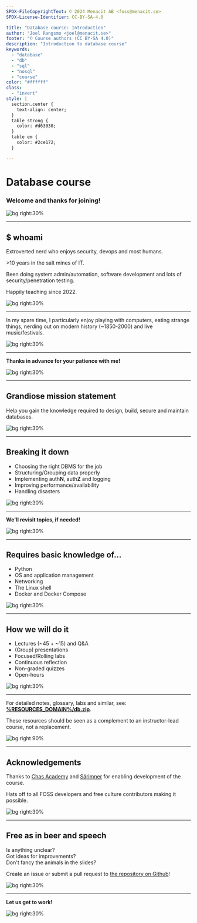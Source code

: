 ```yaml
---
SPDX-FileCopyrightText: © 2024 Menacit AB <foss@menacit.se>
SPDX-License-Identifier: CC-BY-SA-4.0

title: "Database course: Introduction"
author: "Joel Rangsmo <joel@menacit.se>"
footer: "© Course authors (CC BY-SA 4.0)"
description: "Introduction to database course"
keywords:
  - "database"
  - "db"
  - "sql"
  - "nosql"
  - "course"
color: "#ffffff"
class:
  - "invert"
style: |
  section.center {
    text-align: center;
  }
  table strong {
    color: #d63030;
  }
  table em {
    color: #2ce172;
  }

---
```

<!-- _footer: "%ATTRIBUTION_PREFIX% Dennis van Zuijlekom (CC BY-SA 2.0)" -->
# Database course
### Welcome and thanks for joining!

![bg right:30%](images/00-core_memory.jpg)

<!--
Welcome participants and wait for everyone to get settled.
-->

---
<!-- _footer: "%ATTRIBUTION_PREFIX% Kristina Hoeppner (CC BY-SA 2.0)" -->
## \$ whoami
Extroverted nerd who enjoys security,
devops and most humans.  

\>10 years in the salt mines of IT.  

Been doing system admin/automation,
software development and lots of
security/penetration testing.  
  
Happily teaching since 2022.

![bg right:30%](images/00-llama.jpg)

<!--
Introduction of the lecturers and their background.
-->

---
<!-- _footer: "%ATTRIBUTION_PREFIX% Steve Jurvetson (CC BY 2.0)" -->
In my spare time, I particularly enjoy
playing with computers, eating strange things,
nerding out on modern history (~1850-2000)
and live music/festivals.

![bg right:30%](images/00-pyramid.jpg)

---
<!-- _footer: "%ATTRIBUTION_PREFIX% RoboticSpider (CC BY 4.0)" -->
**Thanks in advance for
your patience with me!**

![bg right:30%](images/00-please_robot.jpg)

---
<!-- _footer: "%ATTRIBUTION_PREFIX% Jason Thibault (CC BY 2.0)" -->
## Grandiose mission statement
Help you gain the knowledge required to
design, build, secure and maintain databases.

![bg right:30%](images/00-palais_des_congres.jpg)

---
<!-- _footer: "%ATTRIBUTION_PREFIX% Thierry Ehrmann (CC BY 2.0)" -->
## Breaking it down
- Choosing the right DBMS for the job
- Structuring/Grouping data properly
- Implementing auth**N**, auth**Z** and logging
- Improving performance/availability
- Handling disasters

![bg right:30%](images/00-man_thinking.jpg)

---
<!-- _footer: "%ATTRIBUTION_PREFIX% Martin Fisch (CC BY 2.0)" -->
**We'll revisit topics, if needed!**

![bg right:30%](images/00-seal.jpg)

---
<!-- _footer: "%ATTRIBUTION_PREFIX% Qubodup (CC BY 2.0)" -->
## Requires basic knowledge of...
- Python
- OS and application management
- Networking
- The Linux shell
- Docker and Docker Compose

![bg right:30%](images/00-glitch_globe.jpg)

---
<!-- _footer: "%ATTRIBUTION_PREFIX% Meddygarnet (CC BY 2.0)" -->
## How we will do it
- Lectures (\~45 + \~15) and Q&A
- (Group) presentations
- Focused/Rolling labs
- Continuous reflection
- Non-graded quizzes
- Open-hours

![bg right:30%](images/00-soldering_robot.jpg)

<!--
- We'll cover lots of things in a short amount of time

- In order to be able to do this we'll use scientifically proven methods to Make It Stick

- Basically what the slide says

- Don't forget to have fun!

- If available, show detailed course schedule
-->

---
For detailed notes, glossary, labs and similar, see:   
**[%RESOURCES_DOMAIN%/db.zip](%RESOURCES_ARCHIVE%)**.  
  
These resources should be seen
as a complement to an
instructor-lead course,
not a replacement.

![bg right 90%](qr_codes/presentation_zip.link.svg)

<!--
- There are several resources to help you learn

- Speaker notes in slides are heavily recommended for recaps/deep diving

- May also be available through LMS, depending on how the course is consumed

- The course is designed to be instructor lead, won't make the most of it on your own, see as aid

- Presentations may be recorded
-->

---
<!-- _footer: "%ATTRIBUTION_PREFIX% Helsinki Hacklab (CC BY 2.0)" -->
## Acknowledgements
Thanks to [Chas Academy](https://chasacademy.se/) and [Särimner](https://www.sarimner.com/)
for enabling development of the course.
  
Hats off to all FOSS developers and
free culture contributors making it possible.

![bg right:30%](images/00-umbrellas.jpg)

<!--
The course wouldn't be available if it wasn't for financial support - Thanks!
-->

---
<!-- _footer: "%ATTRIBUTION_PREFIX% Martin Fisch (CC BY 2.0)" -->
## Free as in beer and speech
Is anything unclear?  
Got ideas for improvements?  
Don't fancy the animals in the slides?  
  
Create an issue or submit a pull request to
[the repository on Github](https://github.com/menacit/database_course)!

![bg right:30%](images/00-bees.jpg)

<!--
- Encourage participants to make the course better

- Learners are likely the best to provide critique, lecturers are likely a bit home-blind

- No cats or dogs allowed!

- Feel free to share it with friends or use it yourself later in your career
-->

---
<!-- _footer: "%ATTRIBUTION_PREFIX% Rod Waddington (CC BY-SA 2.0)" -->
**Let us get to work!**

![bg right:30%](images/00-green_cabling.jpg)
